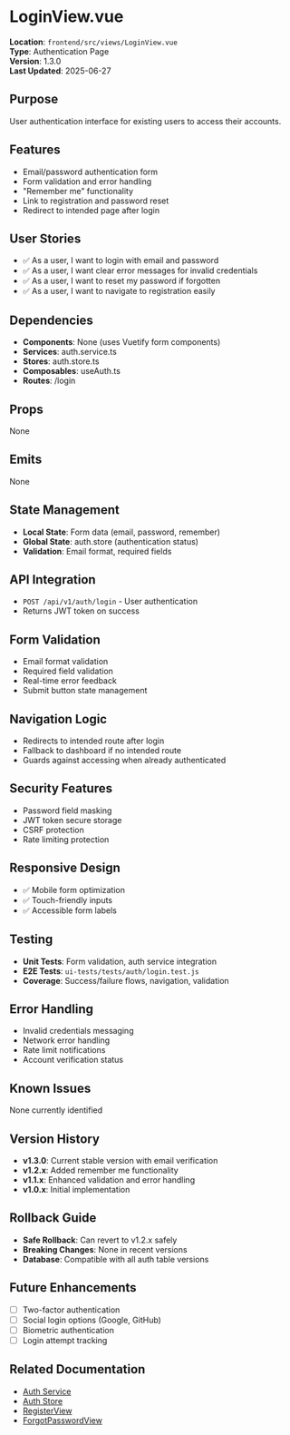 # LoginView.vue

**Location**: `frontend/src/views/LoginView.vue`  
**Type**: Authentication Page  
**Version**: 1.3.0  
**Last Updated**: 2025-06-27

## Purpose
User authentication interface for existing users to access their accounts.

## Features
- Email/password authentication form
- Form validation and error handling
- "Remember me" functionality
- Link to registration and password reset
- Redirect to intended page after login

## User Stories
- ✅ As a user, I want to login with email and password
- ✅ As a user, I want clear error messages for invalid credentials
- ✅ As a user, I want to reset my password if forgotten
- ✅ As a user, I want to navigate to registration easily

## Dependencies
- **Components**: None (uses Vuetify form components)
- **Services**: auth.service.ts
- **Stores**: auth.store.ts
- **Composables**: useAuth.ts
- **Routes**: /login

## Props
None

## Emits
None

## State Management
- **Local State**: Form data (email, password, remember)
- **Global State**: auth.store (authentication status)
- **Validation**: Email format, required fields

## API Integration
- `POST /api/v1/auth/login` - User authentication
- Returns JWT token on success

## Form Validation
- Email format validation
- Required field validation
- Real-time error feedback
- Submit button state management

## Navigation Logic
- Redirects to intended route after login
- Fallback to dashboard if no intended route
- Guards against accessing when already authenticated

## Security Features
- Password field masking
- JWT token secure storage
- CSRF protection
- Rate limiting protection

## Responsive Design
- ✅ Mobile form optimization
- ✅ Touch-friendly inputs
- ✅ Accessible form labels

## Testing
- **Unit Tests**: Form validation, auth service integration
- **E2E Tests**: `ui-tests/tests/auth/login.test.js`
- **Coverage**: Success/failure flows, navigation, validation

## Error Handling
- Invalid credentials messaging
- Network error handling
- Rate limit notifications
- Account verification status

## Known Issues
None currently identified

## Version History
- **v1.3.0**: Current stable version with email verification
- **v1.2.x**: Added remember me functionality
- **v1.1.x**: Enhanced validation and error handling
- **v1.0.x**: Initial implementation

## Rollback Guide
- **Safe Rollback**: Can revert to v1.2.x safely
- **Breaking Changes**: None in recent versions
- **Database**: Compatible with all auth table versions

## Future Enhancements
- [ ] Two-factor authentication
- [ ] Social login options (Google, GitHub)
- [ ] Biometric authentication
- [ ] Login attempt tracking

## Related Documentation
- [Auth Service](../../backend/services/auth.md)
- [Auth Store](../features/auth/auth-store.md)
- [RegisterView](./RegisterView.md)
- [ForgotPasswordView](./ForgotPasswordView.md)